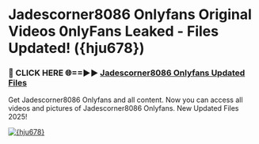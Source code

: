 # Jadescorner8086 Onlyfans Original Videos 0nlyFans Leaked - Files Updated! ({hju678})

<h3>🔴 CLICK HERE 🌐==►► <a href="https://tinyurl.com/ms9xzufz" rel="nofollow">Jadescorner8086 Onlyfans Updated Files</a></h3>

Get Jadescorner8086 Onlyfans and all content. Now you can access all videos and pictures of Jadescorner8086 Onlyfans. New Updated Files 2025!

[![{hju678}](https://i.imgur.com/PQ7UWWw.gif)](https://tinyurl.com/ms9xzufz)